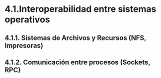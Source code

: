 # 4.1.Interoperabilidad entre sistemas operativos  
## 4.1.1. Sistemas de Archivos y Recursos  (NFS, Impresoras)  
## 4.1.2. Comunicación entre procesos  (Sockets, RPC)